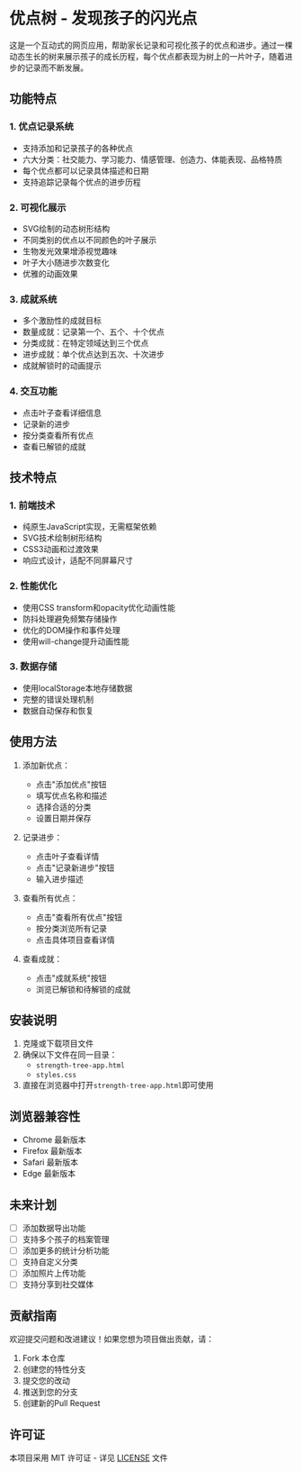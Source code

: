 # 优点树 - 发现孩子的闪光点

这是一个互动式的网页应用，帮助家长记录和可视化孩子的优点和进步。通过一棵动态生长的树来展示孩子的成长历程，每个优点都表现为树上的一片叶子，随着进步的记录而不断发展。

## 功能特点

### 1. 优点记录系统
- 支持添加和记录孩子的各种优点
- 六大分类：社交能力、学习能力、情感管理、创造力、体能表现、品格特质
- 每个优点都可以记录具体描述和日期
- 支持追踪记录每个优点的进步历程

### 2. 可视化展示
- SVG绘制的动态树形结构
- 不同类别的优点以不同颜色的叶子展示
- 生物发光效果增添视觉趣味
- 叶子大小随进步次数变化
- 优雅的动画效果

### 3. 成就系统
- 多个激励性的成就目标
- 数量成就：记录第一个、五个、十个优点
- 分类成就：在特定领域达到三个优点
- 进步成就：单个优点达到五次、十次进步
- 成就解锁时的动画提示

### 4. 交互功能
- 点击叶子查看详细信息
- 记录新的进步
- 按分类查看所有优点
- 查看已解锁的成就

## 技术特点

### 1. 前端技术
- 纯原生JavaScript实现，无需框架依赖
- SVG技术绘制树形结构
- CSS3动画和过渡效果
- 响应式设计，适配不同屏幕尺寸

### 2. 性能优化
- 使用CSS transform和opacity优化动画性能
- 防抖处理避免频繁存储操作
- 优化的DOM操作和事件处理
- 使用will-change提升动画性能

### 3. 数据存储
- 使用localStorage本地存储数据
- 完整的错误处理机制
- 数据自动保存和恢复

## 使用方法

1. 添加新优点：
   - 点击"添加优点"按钮
   - 填写优点名称和描述
   - 选择合适的分类
   - 设置日期并保存

2. 记录进步：
   - 点击叶子查看详情
   - 点击"记录新进步"按钮
   - 输入进步描述

3. 查看所有优点：
   - 点击"查看所有优点"按钮
   - 按分类浏览所有记录
   - 点击具体项目查看详情

4. 查看成就：
   - 点击"成就系统"按钮
   - 浏览已解锁和待解锁的成就

## 安装说明

1. 克隆或下载项目文件
2. 确保以下文件在同一目录：
   - `strength-tree-app.html`
   - `styles.css`
3. 直接在浏览器中打开`strength-tree-app.html`即可使用

## 浏览器兼容性

- Chrome 最新版本
- Firefox 最新版本
- Safari 最新版本
- Edge 最新版本

## 未来计划

- [ ] 添加数据导出功能
- [ ] 支持多个孩子的档案管理
- [ ] 添加更多的统计分析功能
- [ ] 支持自定义分类
- [ ] 添加照片上传功能
- [ ] 支持分享到社交媒体

## 贡献指南

欢迎提交问题和改进建议！如果您想为项目做出贡献，请：

1. Fork 本仓库
2. 创建您的特性分支
3. 提交您的改动
4. 推送到您的分支
5. 创建新的Pull Request

## 许可证

本项目采用 MIT 许可证 - 详见 [LICENSE](LICENSE) 文件 